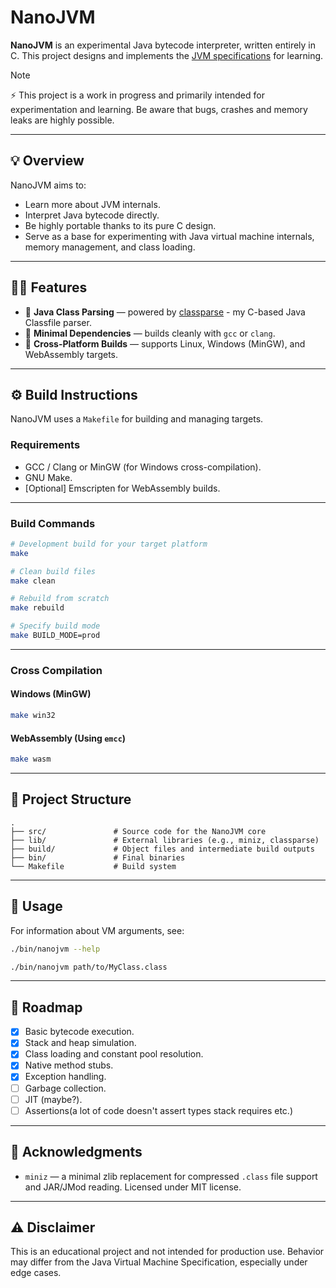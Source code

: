# NanoJVM

**NanoJVM** is an experimental Java bytecode interpreter, written entirely in C. This project designs and implements the [JVM specifications](https://docs.oracle.com/javase/specs/jvms/se21/html/index.html) for learning.

> [!NOTE]
> ⚡️ This project is a work in progress and primarily intended for experimentation and learning. Be aware that bugs, crashes and memory leaks are highly possible.

---

## 💡 Overview

NanoJVM aims to:

- Learn more about JVM internals.
- Interpret Java bytecode directly.
- Be highly portable thanks to its pure C design.
- Serve as a base for experimenting with Java virtual machine internals, memory management, and class loading.

---

## 🧑‍💻 Features

- 🧠 **Java Class Parsing** — powered by [classparse](https://github.com/koblizekXD/classparse) - my C-based Java Classfile parser.
- 💾 **Minimal Dependencies** — builds cleanly with `gcc` or `clang`.
- 🐧 **Cross-Platform Builds** — supports Linux, Windows (MinGW), and WebAssembly targets.

---

## ⚙️ Build Instructions

NanoJVM uses a `Makefile` for building and managing targets.

### Requirements

- GCC / Clang or MinGW (for Windows cross-compilation).
- GNU Make.
- [Optional] Emscripten for WebAssembly builds.

---

### Build Commands

```bash
# Development build for your target platform
make

# Clean build files
make clean

# Rebuild from scratch
make rebuild

# Specify build mode
make BUILD_MODE=prod
```

---

### Cross Compilation

#### Windows (MinGW)

```bash
make win32
```

#### WebAssembly (Using `emcc`)

```bash
make wasm
```

---

## 🔬 Project Structure

```
.
├── src/               # Source code for the NanoJVM core
├── lib/               # External libraries (e.g., miniz, classparse)
├── build/             # Object files and intermediate build outputs
├── bin/               # Final binaries
└── Makefile           # Build system
```

---

## 📄 Usage

For information about VM arguments, see:
```bash
./bin/nanojvm --help
```

```bash
./bin/nanojvm path/to/MyClass.class
```

---

## 📝 Roadmap

- [x] Basic bytecode execution.
- [x] Stack and heap simulation.
- [x] Class loading and constant pool resolution.
- [x] Native method stubs.
- [x] Exception handling.
- [ ] Garbage collection.
- [ ] JIT (maybe?).
- [ ] Assertions(a lot of code doesn't assert types stack requires etc.)

---

## 🙏 Acknowledgments

- `miniz` — a minimal zlib replacement for compressed `.class` file support and JAR/JMod reading. Licensed under MIT license.

---

## ⚠️ Disclaimer

This is an educational project and not intended for production use. Behavior may differ from the Java Virtual Machine Specification, especially under edge cases.
